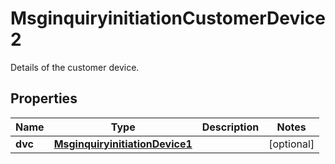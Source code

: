 

# MsginquiryinitiationCustomerDevice2

Details of the customer device.
## Properties

Name | Type | Description | Notes
------------ | ------------- | ------------- | -------------
**dvc** | [**MsginquiryinitiationDevice1**](MsginquiryinitiationDevice1.md) |  |  [optional]



